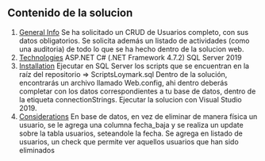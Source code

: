 ## Contenido de la solucion
1. [General Info](#generalinfo)
Se ha solicitado un CRUD de Usuarios completo, con sus datos obligatorios.
Se solicita además un listado de actividades (como una auditoria) de todo lo que se ha hecho dentro de la solucion web.
2. [Technologies](#technologies)
ASP.NET C# (.NET Framework 4.7.2)
SQL Server 2019
3. [Installation](#installation)
Ejecutar en SQL Server los scripts que se encuentran en la raíz del repositorio => ScriptsLoymark.sql
Dentro de la solución, encontrarás un archivo llamado Web.config, ahi dentro deberás completar con los datos correspondientes a tu base de datos, dentro de la etiqueta connectionStrings.
Ejecutar la solucion con Visual Studio 2019.
6. [Considerations](#Considerations)
En base de datos, en vez de eliminar de manera física un usuario, se le agrega una columna fecha_baja y se realiza un update sobre la tabla usuarios, seteandole la fecha. Se agrega en listado de usuarios, un check que permite ver aquellos usuarios que han sido eliminados
